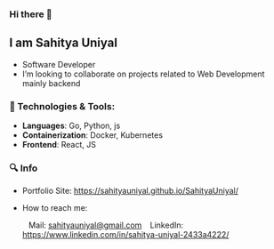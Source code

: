 ### Hi there 👋
## I am Sahitya Uniyal
- Software Developer
- I’m looking to collaborate on projects related to Web Development mainly backend
### 🔧 Technologies & Tools:
- **Languages**: Go, Python, js
- **Containerization**: Docker, Kubernetes
- **Frontend**: React, JS

### 🔍 Info
- Portfolio Site: https://sahityauniyal.github.io/SahityaUniyal/
- How to reach me:

  &ensp; Mail: sahityauniyal@gmail.com
  &ensp; LinkedIn: https://www.linkedin.com/in/sahitya-uniyal-2433a4222/
